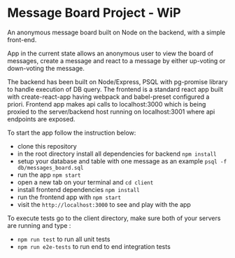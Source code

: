 # Message Board Project - WiP

An anonymous message board built on Node on the backend, with a simple front-end.

App in the current state allows an anonymous user to view the board of messages, create a message and react to a message by either up-voting or down-voting the message.

The backend has been built on Node/Express, PSQL with pg-promise library to handle execution of DB query. The frontend is a standard react app built with create-react-app having webpack and babel-preset configured a priori. Frontend app makes api calls to localhost:3000 which is being proxied to the server/backend host running on localhost:3001 where api endpoints are exposed.

To start the app follow the instruction below: 

- clone this repository
- in the root directory install all dependencies for backend `npm install`
- setup your database and table with one message as an example `psql -f db/messages_board.sql`
- run the app `npm start`
- open a new tab on your terminal and `cd client`
- install frontend dependencies `npm install`
- run the frontend app with `npm start`
- visit the `http://localhost:3000` to see and play with the app


To execute tests go to the client directory, make sure both of your servers are running and type : 
- `npm run test` to run all unit tests
- `npm run e2e-tests` to run end to end integration tests

